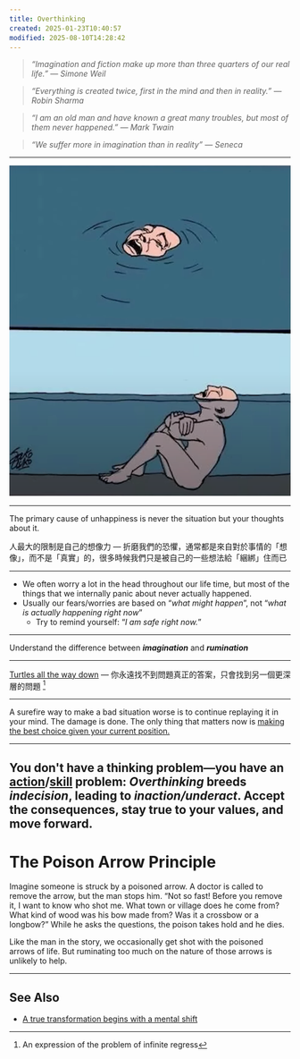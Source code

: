 ```yaml
---
title: Overthinking
created: 2025-01-23T10:40:57
modified: 2025-08-10T14:28:42
---
```


> _“Imagination and fiction make up more than three quarters of our real life.” — Simone Weil_

> _“Everything is created twice, first in the mind and then in reality.” ― Robin Sharma_

> _“I am an old man and have known a great many troubles, but most of them never happened.” — Mark Twain_

> _“We suffer more in imagination than in reality” — Seneca_

---

![](../_attachments/6f4cbd9eaa25c23ba85fa647787f4298.png)

---

The primary cause of unhappiness is never the situation but your thoughts about it.

人最大的限制是自己的想像力 — 折磨我們的恐懼，通常都是來自對於事情的「想像」，而不是「真實」的，很多時候我們只是被自己的一些想法給「綑綁」住而已

---

* We often worry a lot in the head throughout our life time, but most of the things that we internally panic about never actually happened.
* Usually our fears/worries are based on “_what might happen_”, not “_what is actually happening right now_”
	* Try to remind yourself: “_I am safe right now._”

---

Understand the difference between _**imagination**_ and _**rumination**_

---

[Turtles all the way down](https://en.wikipedia.org/wiki/Turtles_all_the_way_down) — 你永遠找不到問題真正的答案，只會找到另一個更深層的問題 [^1]

---

A surefire way to make a bad situation worse is to continue replaying it in your mind. The damage is done. The only thing that matters now is [making the best choice given your current position.](just-focus-on-the-next-decision.md)

---

**You don't have a thinking problem—you have an [action](cultivate-a-strong-bias-towards-action.md)/[skill](https://avthar.com/blog/growth-mindset) problem:** _Overthinking_ breeds _indecision_, leading to _inaction/underact_. Accept the consequences, stay true to your values, and move forward.
​
---

# The Poison Arrow Principle

Imagine someone is struck by a poisoned arrow. A doctor is called to remove the arrow, but the man stops him. “Not so fast! Before you remove it, I want to know who shot me. What town or village does he come from? What kind of wood was his bow made from? Was it a crossbow or a longbow?” While he asks the questions, the poison takes hold and he dies.

Like the man in the story, we occasionally get shot with the poisoned arrows of life. But ruminating too much on the nature of those arrows is unlikely to help.

---

## See Also

* [A true transformation begins with a mental shift](a-true-transformation-begins-with-a-mental-shift.md)

[^1]: An expression of the problem of infinite regress
